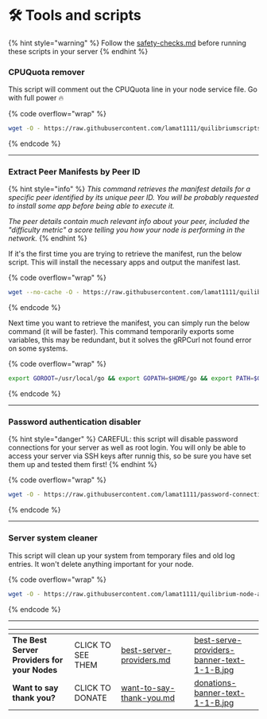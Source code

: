 # 🛠️ Tools and scripts

{% hint style="warning" %}
Follow the [safety-checks.md](safety-checks.md "mention") before running these scripts in your server
{% endhint %}

### CPUQuota remover

This script will comment out the CPUQuota line in your node service file. Go with full power 🔥

{% code overflow="wrap" %}
```bash
wget -O - https://raw.githubusercontent.com/lamat1111/quilibriumscripts/master/tools/qnode_cpuquota_remover.sh | bash
```
{% endcode %}

***

### **Extract Peer Manifests by Peer ID**

{% hint style="info" %}
_This command retrieves the manifest details for a specific peer identified by its unique peer ID. You will be probably requested to install some app before being able to execute it._

_The peer details contain much relevant info about your peer, included the "difficulty metric" a score telling you how your node is performing in the network._
{% endhint %}

If it's the first time you are trying to retrieve the manifest, run the below script. This will install the necessary apps and output the manifest last.

{% code overflow="wrap" %}
```bash
wget --no-cache -O - https://raw.githubusercontent.com/lamat1111/quilibriumscripts/main/tools/qnode_peermanifest_checker.sh | bash
```
{% endcode %}

Next time you want to retrieve the manifest, you can simply run the below command (it will be faster). This command temporarily exports some variables, this may be redundant, but it solves the gRPCurl not found error on some systems.

{% code overflow="wrap" %}
```bash
export GOROOT=/usr/local/go && export GOPATH=$HOME/go && export PATH=$GOPATH/bin:$GOROOT/bin:$PATH && peer_id_base64=$(grpcurl -plaintext localhost:8337 quilibrium.node.node.pb.NodeService.GetNodeInfo | jq -r .peerId | base58 -d | base64) && grpcurl -plaintext -max-msg-sz 5000000 localhost:8337 quilibrium.node.node.pb.NodeService.GetPeerManifests | grep -A 15 -B 1 "$peer_id_base64"
```
{% endcode %}

***

### Password authentication disabler

{% hint style="danger" %}
CAREFUL: this script will disable password connections for your server as well as root login. You will only be able to access your server via SSH keys after runnig this, so be sure you have set them up and tested them first!&#x20;
{% endhint %}

{% code overflow="wrap" %}
```bash
wget -O - https://raw.githubusercontent.com/lamat1111/password-connection-disabler/master/script | bash
```
{% endcode %}

***

### Server system cleaner

This script will clean up your system from temporary files and old log entries. It won't delete anything important for your node.

{% code overflow="wrap" %}
```bash
wget -O - https://raw.githubusercontent.com/lamat1111/quilibrium-node-auto-installer/master/tools/qnode_system_cleanup.sh | bash
```
{% endcode %}

***

<table data-card-size="large" data-column-title-hidden data-view="cards" data-full-width="false"><thead><tr><th></th><th></th><th data-hidden data-card-target data-type="content-ref"></th><th data-hidden></th><th data-hidden data-card-cover data-type="files"></th></tr></thead><tbody><tr><td><strong>The Best Server Providers for your Nodes</strong></td><td>CLICK TO SEE THEM</td><td><a href="best-server-providers.md">best-server-providers.md</a></td><td></td><td><a href=".gitbook/assets/best-serve-providers-banner-text-1-1-B.jpg">best-serve-providers-banner-text-1-1-B.jpg</a></td></tr><tr><td><strong>Want to say thank you?</strong></td><td>CLICK TO DONATE</td><td><a href="want-to-say-thank-you.md">want-to-say-thank-you.md</a></td><td></td><td><a href=".gitbook/assets/donations-banner-text-1-1-B.jpg">donations-banner-text-1-1-B.jpg</a></td></tr></tbody></table>
